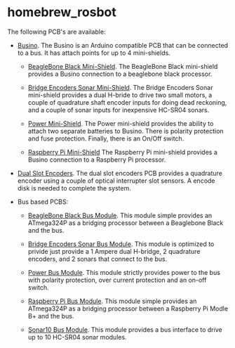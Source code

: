 # homebrew_rosbot

The following PCB's are available:

* [Busino](https://github.com/waynegramlich/busino).
  The Busino is an Arduino compatible PCB that can be connected
  to a bus.  It has attach points for up to 4 mini-shields.

  * [BeagleBone Black Mini-Shield](https://github.com/waynegramlich/mini_beaglebone_black).
    The BeagleBone Black mini-shield provides a Busino connection to
    a beaglebone black processor.

  * [Bridge Encoders Sonar Mini-Shield](https://github.com/waynegramlich/mini_bridge_encoders_sonar).
    The Bridge Encoders Sonar mini-shield provides a dual H-bride
    to drive two small motors, a couple of quadrature shaft encoder
    inputs for doing dead reckoning, and a couple of sonar inputs
    for inexpensive HC-SR04 sonars.

  * [Power Mini-Shield](https://github.com/waynegramlich/mini_power).
    The Power mini-shield provides the ability to attach two separate
    batteries to Busino.  There is polarity protection and fuse
    protection.  Finally, there is an On/Off switch.

  * [Raspberry Pi Mini-Shield](https://github.com/waynegramlich/mini_raspberry_pi)
    The Raspberry Pi mini-shield provides a Busino connection to
    a Raspberry Pi processor.

* [Dual Slot Encoders](https://github.com/waynegramlich/dual_slot_encoders).
    The dual slot encoders PCB provides a quadrature encoder using
    a couple of optical interrupter slot sensors.  A encode disk
    is needed to complete the system.

* Bus based PCBS:

  * [BeagleBone Black Bus Module](https://github.com/waynegramlich/bus_beaglebone).
    This module simple provides an ATmega324P as a bridging processor
    between a Beaglebone Black and the bus.

  * [Bridge Encoders Sonar Bus Module](https://github.com/waynegramlich/bus_bridge_encoders_sonar).
    This module is optimized to privide just provide a 1 Ampere dual
    H-bridge, 2 quadrature encoders, and 2 sonars that connect to the
    bus.

  * [Power Bus Module](https://github.com/waynegramlich/bus_power).
    This module strictly provides power to the bus with polarity
    protection, over current protection and an on-off switch.

  * [Raspberry Pi Bus Module](https://github.com/waynegramlich/bus_raspberry_pi).
    This module simple provides an ATmega324P as a bridging processor
    between a Raspberry Pi Modle B+ and the bus.

  * [Sonar10 Bus Module](https://github.com/waynegramlich/sonar10).
    This module provides a bus interface to drive up to 10 HC-SR04
    sonar modules.



